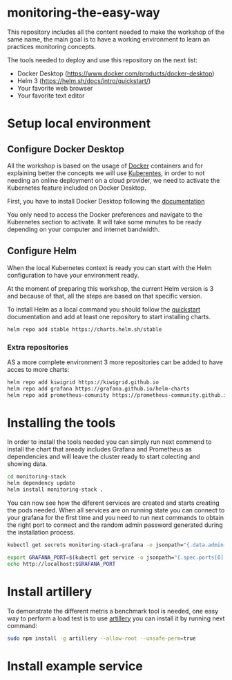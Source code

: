 # monitoring-the-easy-way

This repository includes all the content needed to make the workshop of the same name, the main goal is to have a working environment to learn an practices monitoring concepts.

The tools needed to deploy and use this repository on the next list:

* Docker Desktop (https://www.docker.com/products/docker-desktop)
* Helm 3 (https://helm.sh/docs/intro/quickstart/)
* Your favorite web browser
* Your favorite text editor

# Setup local environment

## Configure Docker Desktop

All the workshop is based on the usage of [Docker](https://www.docker.com/) containers and for explaining better the concepts we will use [Kuberentes](https://kubernetes.io/),
in order to not needing an online deployment on a cloud provider, we need to activate the Kubernetes feature included on Docker Desktop.

First, you have to install Docker Desktop following the [documentation](https://www.docker.com/products/docker-desktop)

You only need to access the Docker preferences and navigate to the Kubernetes section to activate. It will take some minutes to be ready depending on your computer and internet bandwidth.

## Configure Helm

When the local Kubernetes context is ready you can start with the Helm configuration to have your environment ready.

At the moment of preparing this workshop, the current Helm version is 3 and because of that, all the steps are based on that specific version.

To install Helm as a local command you should follow the [quickstart](https://helm.sh/docs/intro/quickstart/) documentation and add at least one repository to start installing charts.

```bash
helm repo add stable https://charts.helm.sh/stable
```

### Extra repositories

AS a more complete environment 3 more repositories can be added to have acces to more charts:

```bash
helm repo add kiwigrid https://kiwigrid.github.io
helm repo add grafana https://grafana.github.io/helm-charts
helm repo add prometheus-comunity https://prometheus-community.github.io/helm-charts
```

# Installing the tools

In order to install the tools needed you can simply run next commend to install the chart that aready includes Grafana and Prometheus as dependencies and will leave the cluster ready
to start colecting and showing data.

```bash
cd monitoring-stack
helm dependency update
helm install monitoring-stack .
```

You can now see how the diferent services are created and starts creating the pods needed. When all services are on running state you can connect to your grafana for the first time and you need
to run next commands to obtain the right port to connect and the random admin password generated during the installation process.

```bash
kubectl get secrets monitoring-stack-grafana -o jsonpath="{.data.admin-password}" | base64 --decode ; echo
```

```bash
export GRAFANA_PORT=$(kubectl get service -o jsonpath="{.spec.ports[0].nodePort}" monitoring-stack-grafana)
echo http://localhost:$GRAFANA_PORT
```

# Install artillery

To demonstrate the different metris a benchmark tool is needed, one easy way to perform a load test is to use [artillery](https://artillery.io/) you can install it by running next command:

```bash
sudo npm install -g artillery --allow-root --unsafe-perm=true
```

# Install example service

